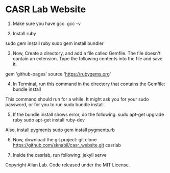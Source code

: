 # CASR Lab Website

1. Make sure you have gcc.
gcc -v

2. Install ruby

sudo gem install ruby
sudo gem install bundler

3. Now, Create a directory, and add a file called Gemfile. The file doesn't contain an extension. Type the following contents into the file and save it.

gem 'github-pages'
source 'https://rubygems.org'

4. In Terminal, run this command in the directory that contains the Gemfile:
bundle install

This command should run for a while. It might ask you for your sudo password, or for you to run sudo bundle install. 

5. If the bundle install shows error, do the following.
sudo apt-get upgrade ruby
sudo apt-get install ruby-dev

Also, install pygments
sudo gem install pygments.rb

6. Now, download the git project:
git clone https://github.com/sknabil/casr_website.git casrlab

7. Inside the casrlab, run following:
jekyll serve



Copyright Allan Lab. Code released under the MIT License.

